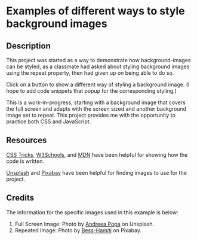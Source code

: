 # Examples of different ways to style background images

## Description

This project was started as a way to demonstrate how background-images can be styled, as a classmate had asked about styling background images using the repeat property, then had given up on being able to do so.

Click on a button to show a different way of styling a background image. (I hope to add code snippets that popup for the corresponding styling.)

This is a work-in-progress, starting with a background image that covers the full screen and adapts with the screen sized and another background image set to repeat. This project provides me with the opportunity to practice both CSS and JavaScript.

## Resources

[CSS Tricks](https://css-tricks.com/), [W3Schools](https://www.w3schools.com/), and [MDN](https://developer.mozilla.org/en-US/) have been helpful for showing how the code is written.

[Unsplash](https://unsplash.com/) and [Pixabay](https://pixabay.com/en/photos/) have been helpful for finding images to use for the project.

## Credits

The information for the specific images used in this example is below:

1. Full Screen Image: Photo by [Andreea Popa](https://unsplash.com/@elfcodobelf) on Unsplash.
2. Repeated Image: Photo by [Bess-Hamiti](https://pixabay.com/en/users/Bess-Hamiti-909086/) on Pixabay.